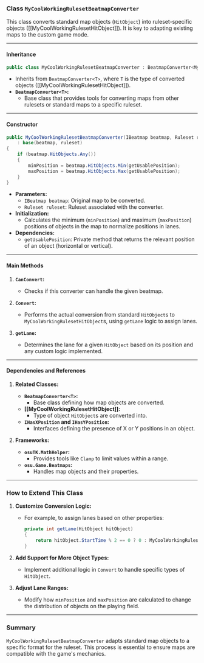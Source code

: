 ### **Class `MyCoolWorkingRulesetBeatmapConverter`**

This class converts standard map objects (`HitObject`) into ruleset-specific objects ([[MyCoolWorkingRulesetHitObject]]). It is key to adapting existing maps to the custom game mode.

---

#### **Inheritance**

```csharp
public class MyCoolWorkingRulesetBeatmapConverter : BeatmapConverter<MyCoolWorkingRulesetHitObject>
```

- Inherits from `BeatmapConverter<T>`, where `T` is the type of converted objects ([[MyCoolWorkingRulesetHitObject]]).
- **`BeatmapConverter<T>`:**
    - Base class that provides tools for converting maps from other rulesets or standard maps to a specific ruleset.

---

#### **Constructor**

```csharp
public MyCoolWorkingRulesetBeatmapConverter(IBeatmap beatmap, Ruleset ruleset)
    : base(beatmap, ruleset)
{
    if (beatmap.HitObjects.Any())
    {
        minPosition = beatmap.HitObjects.Min(getUsablePosition);
        maxPosition = beatmap.HitObjects.Max(getUsablePosition);
    }
}
```

- **Parameters:**
    - `IBeatmap beatmap`: Original map to be converted.
    - `Ruleset ruleset`: Ruleset associated with the converter.
- **Initialization:**
    - Calculates the minimum (`minPosition`) and maximum (`maxPosition`) positions of objects in the map to normalize positions in lanes.
- **Dependencies:**
    - `getUsablePosition`: Private method that returns the relevant position of an object (horizontal or vertical).

---

#### **Main Methods**

1. **`CanConvert`:** 
   - Checks if this converter can handle the given beatmap.

2. **`Convert`:**
   - Performs the actual conversion from standard `HitObject`s to `MyCoolWorkingRulesetHitObject`s, using `getLane` logic to assign lanes.

3. **`getLane`:**
    - Determines the lane for a given `HitObject` based on its position and any custom logic implemented.

---

#### **Dependencies and References**

1. **Related Classes:**
    
    - **`BeatmapConverter<T>`:**
        - Base class defining how map objects are converted.
    - **[[MyCoolWorkingRulesetHitObject]]:**
        - Type of object `HitObject`s are converted into.
    - **`IHasXPosition` and `IHasYPosition`:**
        - Interfaces defining the presence of X or Y positions in an object.
2. **Frameworks:**
    
    - **`osuTK.MathHelper`:**
        - Provides tools like `Clamp` to limit values within a range.
    - **`osu.Game.Beatmaps`:**
        - Handles map objects and their properties.

---

### **How to Extend This Class**

1. **Customize Conversion Logic:**
   - For example, to assign lanes based on other properties:
     ```csharp
     private int getLane(HitObject hitObject)
     {
         return hitObject.StartTime % 2 == 0 ? 0 : MyCoolWorkingRulesetPlayfield.LANE_COUNT - 1;
     }
     ```

2. **Add Support for More Object Types:**
   - Implement additional logic in `Convert` to handle specific types of `HitObject`.
3. **Adjust Lane Ranges:**
   - Modify how `minPosition` and `maxPosition` are calculated to change the distribution of objects on the playing field.

---



### **Summary**

`MyCoolWorkingRulesetBeatmapConverter` adapts standard map objects to a specific format for the ruleset. This process is essential to ensure maps are compatible with the game's mechanics.